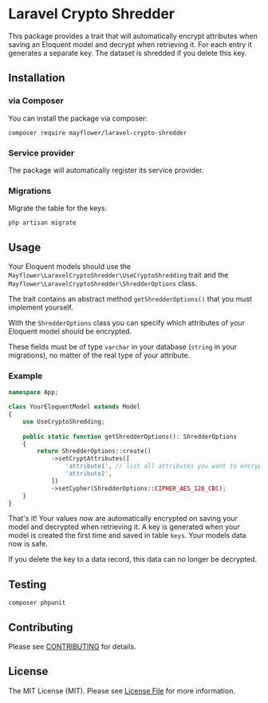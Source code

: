 # Laravel Crypto Shredder

This package provides a trait that will automatically encrypt attributes when saving an Eloquent model and decrypt when retrieving it.
For each entry it generates a separate key. The dataset is shredded if you delete this key.

## Installation

### via Composer

You can install the package via composer:

```
composer require mayflower/laravel-crypto-shredder
```

### Service provider

The package will automatically register its service provider.

### Migrations

Migrate the table for the keys.

```
php artisan migrate
```

## Usage

Your Eloquent models should use the `Mayflower\LaravelCryptoShredder\UseCryptoShredding` trait and the `Mayflower\LaravelCryptoShredder\ShredderOptions` class.

The trait contains an abstract method `getShredderOptions()` that you must implement yourself.

With the `ShredderOptions` class you can specify which attributes of your Eloquent model should be encrypted.

These fields must be of type `varchar` in your database (`string` in your migrations), no matter of the real type of your attribute.

### Example

```php
namespace App;

class YourEloquentModel extends Model
{
    use UseCryptoShredding;
  
    public static function getShredderOptions(): ShredderOptions
    {
        return ShredderOptions::create()
            ->setCryptAttributes([
                'attribute1', // list all attributes you want to encrypt
                'attribute2',
            ])
            ->setCypher(ShredderOptions::CIPHER_AES_128_CBC);
    }
}
```

That's it! Your values now are automatically encrypted on saving your model and decrypted when retrieving it.
A key is generated when your model is created the first time and saved in table `keys`.
Your models data now is safe.

If you delete the key to a data record, this data can no longer be decrypted.

## Testing

```
composer phpunit
```

## Contributing

Please see [CONTRIBUTING](CONTRIBUTING.md) for details.

## License

The MIT License (MIT). Please see [License File](LICENSE.md) for more information.
